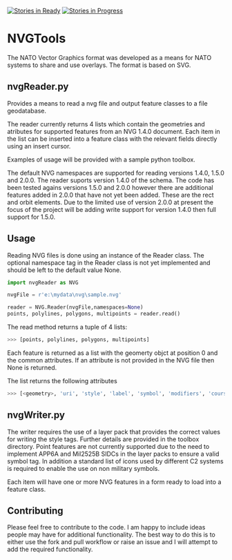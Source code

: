 [![Stories in Ready](https://badge.waffle.io/daveb1034/NVGTools.png?label=ready&title=Ready)](https://waffle.io/daveb1034/NVGTools)
[![Stories in Progress](https://badge.waffle.io/daveb1034/NVGTools.png?label=in%20progress&title=In%20Progress)](https://waffle.io/daveb1034/NVGTools)

NVGTools
========

The NATO Vector Graphics format was developed as a means for NATO systems to share and use overlays. The format is based on SVG.

## nvgReader.py ##

Provides a means to read a nvg file and output feature classes to a file geodatabase.

The reader currently returns 4 lists which contain the geometries and atributes for supported features from an NVG 1.4.0 document.
Each item in the list can be inserted into a feature class with the relevant fields directly using an insert cursor.

Examples of usage will be provided with a sample python toolbox.

The default NVG namespaces are supported for reading versions 1.4.0, 1.5.0 and 2.0.0. The reader suports version 1.4.0 of the schema.
The code has been tested agains versions 1.5.0 and 2.0.0 however there are additional features added in 2.0.0 that have not yet been added. 
These are the rect and orbit elements. Due to the limited use of version 2.0.0 at present the focus of the project will be adding write support for version 1.4.0 then full support for 1.5.0.

## Usage

Reading NVG files is done using an instance of the Reader class. The optional namespace tag in the Reader class is not yet implemented and should be left to the default value None.

```python
import nvgReader as NVG

nvgFile = r'e:\mydata\nvg\sample.nvg'

reader = NVG.Reader(nvgFile,namespaces=None)
points, polylines, polygons, multipoints = reader.read()
```
The read method returns a tuple of 4 lists:
```python
>>> [points, polylines, polygons, multipoints]
```

Each feature is returned as a list with the geomerty objct at position 0 and the common attributes. If an attribute is not provided in the NVG file then None is returned.

The list returns the following attributes
```python
>>> [<geometry>, 'uri', 'style', 'label', 'symbol', 'modifiers', 'course', 'speed', 'width', 'min_altitude', 'max_altitude', 'parenNode']
```
## nvgWriter.py ##

The writer requires the use of a layer pack that provides the correct values for writing the style tags. Further details are provided in the toolbox directory. Point features
are not currently supported due to the need to implement APP6A and Mil2525B SIDCs in the layer packs to ensure a valid symbol tag. In addition a standard list of icons used by different C2 systems is
required to enable the use on non military symbols.

Each item will have one or more NVG features in a form ready to load into a feature class.
## Contributing ##

Please feel free to contribute to the code. I am happy to include ideas people may have for additional functionality. The best way to do this is to either use the fork and pull workflow or raise an issue and I will attempt to add the required functionality.
